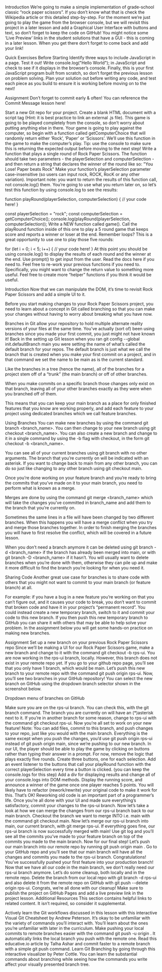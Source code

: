 Introduction
We’re going to make a simple implementation of grade-school classic “rock paper scissors”. If you don’t know what that is check the Wikipedia article or this detailed step-by-step. For the moment we’re just going to play the game from the browser console, but we will revisit this project in a later lesson and add a Graphical User Interface with buttons and text, so don’t forget to keep the code on GitHub! You might notice some ‘Live Preview’ links in the student solutions that have a GUI - this is coming in a later lesson. When you get there don’t forget to come back and add your link!

Quick Exercises Before Starting
Identify three ways to include JavaScript in a page.
Test it out! Write console.log("Hello World"); in JavaScript and check to see if it displays in the browser’s console.
Finally, this is your first JavaScript program built from scratch, so don’t forget the previous lesson on problem solving. Plan your solution out before writing any code, and test each piece as you build to ensure it is working before moving on to the next!

Assignment
Don’t forget to commit early & often! You can reference the Commit Message lesson here!

Start a new Git repo for your project.
Create a blank HTML document with a script tag (Hint: it is best practice to link an external .js file). This game is going to be played completely from the console, so don’t worry about putting anything else in there.
Your game is going to play against the computer, so begin with a function called getComputerChoice that will randomly return either ‘Rock’, ‘Paper’ or ‘Scissors’. We’ll use this function in the game to make the computer’s play. Tip: use the console to make sure this is returning the expected output before moving to the next step!
Write a function that plays a single round of Rock Paper Scissors. The function should take two parameters - the playerSelection and computerSelection - and then return a string that declares the winner of the round like so: "You Lose! Paper beats Rock"
Make your function’s playerSelection parameter case-insensitive (so users can input rock, ROCK, RocK or any other variation).
Important note: you want to return the results of this function call, not console.log() them. You’re going to use what you return later on, so let’s test this function by using console.log to see the results:

function playRound(playerSelection, computerSelection) {
  // your code here!
}
 
const playerSelection = "rock";
const computerSelection = getComputerChoice();
console.log(playRound(playerSelection, computerSelection));
Write a NEW function called game(). Call the playRound function inside of this one to play a 5 round game that keeps score and reports a winner or loser at the end.
Remember loops? This is a great opportunity to use one to play those five rounds:

for (let i = 0; i < 5; i++) {
   // your code here!
}
At this point you should be using console.log() to display the results of each round and the winner at the end.
Use prompt() to get input from the user. Read the docs here if you need to.
Feel free to re-work your previous functions if you need to. Specifically, you might want to change the return value to something more useful.
Feel free to create more “helper” functions if you think it would be useful.

<!--  -->
<!--  -->

Introduction
Now that we can manipulate the DOM, it’s time to revisit Rock Paper Scissors and add a simple UI to it.

Before you start making changes to your Rock Paper Scissors project, you need to learn about a concept in Git called branching so that you can make your changes without having to worry about breaking what you have now.

Branches in Git allow your repository to hold multiple alternate reality versions of your files at the same time. You’ve actually (sort of) been using branches since you made your first commit, you just might not have known it! Back in the setting up Git lesson when you ran git config --global init.defaultBranch main you were setting the name of what’s called the default branch for your repos. The default branch is just what we call the branch that is created when you make your first commit on a project, and in that command we set the name to be main as is the current standard.

Like the branches in a tree (hence the name), all of the branches for a project stem off of a “trunk” (the main branch) or off of other branches.

When you make commits on a specific branch those changes only exist on that branch, leaving all of your other branches exactly as they were when you branched off of them.

This means that you can keep your main branch as a place for only finished features that you know are working properly, and add each feature to your project using dedicated branches which we call feature branches.

Using Branches
You can make new branches by using the command git branch <branch_name>. You can then change to your new branch using git checkout <branch_name>. You can also create a new branch and change to it in a single command by using the -b flag with checkout, in the form git checkout -b <branch_name>.

You can see all of your current branches using git branch with no other arguments. The branch that you’re currently on will be indicated with an asterisk. If you want to change back to main from any other branch, you can do so just like changing to any other branch using git checkout main.

Once you’re done working on your feature branch and you’re ready to bring the commits that you’ve made on it to your main branch, you need to perform what is known as a merge.

Merges are done by using the command git merge <branch_name> which will take the changes you’ve committed in branch_name and add them to the branch that you’re currently on.

Sometimes the same lines in a file will have been changed by two different branches. When this happens you will have a merge conflict when you try and merge those branches together. In order to finish merging the branches you will have to first resolve the conflict, which will be covered in a future lesson.

When you don’t need a branch anymore it can be deleted using git branch -d <branch_name> if the branch has already been merged into main, or with git branch -D <branch_name> if it hasn’t. You will usually want to delete branches when you’re done with them, otherwise they can pile up and make it more difficult to find the branch you’re looking for when you need it.

Sharing Code
Another great use case for branches is to share code with others that you might not want to commit to your main branch (or feature branch) at all.

For example: if you have a bug in a new feature you’re working on that you can’t figure out, and it causes your code to break, you don’t want to commit that broken code and have it in your project’s “permanent record”. You could instead create a new temporary branch, switch to it and commit your code to this new branch. If you then push this new temporary branch to GitHub you can share it with others that may be able to help solve your problem. In the assignment below you will get some hands-on practice on making new branches.

Assignment
Set up a new branch on your previous Rock Paper Scissors repo
Since we’ll be making a UI for our Rock Paper Scissors game, make a new branch and change to it with the command git checkout -b rps-ui.
You are now working in the rps-ui branch, locally. However, this branch does not exist in your remote repo yet. If you go to your github repo page, you’ll see that you only have 1 branch, which would be main. Let’s push this new branch to your remote repo with the command git push origin rps-ui. Now, you’ll see two branches in your GitHub repository! You can select the new branch on GitHub using the dropdown branch selector shown in the screenshot below.

Dropdown menu of branches on GitHub

Make sure you are on the rps-ui branch. You can check this, with the git branch command. The branch you are currently on will have an (*)asterisk next to it. If you’re in another branch for some reason, change to rps-ui with the command git checkout rps-ui. Now you’re all set to work on your new feature! Note: You can add files, commit to this branch, and push changes to your repo, just like you would with the main branch. Everything is the same except when you push the changes, you’d use git push origin rps-ui instead of git push origin main, since we’re pushing to our new branch.
In our UI, the player should be able to play the game by clicking on buttons rather than typing their answer in a prompt.
For now, remove the logic that plays exactly five rounds.
Create three buttons, one for each selection. Add an event listener to the buttons that call your playRound function with the correct playerSelection every time a button is clicked. (you can keep the console.logs for this step)
Add a div for displaying results and change all of your console.logs into DOM methods.
Display the running score, and announce a winner of the game once one player reaches 5 points.
You will likely have to refactor (rework/rewrite) your original code to make it work for this. That’s OK! Reworking old code is an important part of a programmer’s life.
Once you’re all done with your UI and made sure everything’s satisfactory, commit your changes to the rps-ui branch.
Now let’s take a look at how we can merge the changes from our rps-ui branch back to our main branch.
Checkout the branch we want to merge INTO i.e. main with the command git checkout main.
Now let’s merge our rps-ui branch into main, our current branch, with git merge rps-ui.
If everything goes fine, our rps-ui branch is now successfully merged with main! Use git log and you’ll see all the commits you’ve made to your feature branch on top of the commits you made to the main branch. Now for our final step!
Let’s push our main branch into our remote repo by running git push origin main . Go to your GitHub repo and you’ll see that our main branch will have all the changes and commits you made to the rps-ui branch. Congratulations! You’ve successfully pushed your first feature into your production branch!
Now that we have all our code in the main branch, we don’t really need our rps-ui branch anymore. Let’s do some cleanup, both locally and in the remote repo. Delete the branch from our local repo with git branch -d rps-ui and also delete it from the remote repo on GitHub with git push --delete origin rps-ui. Congrats, we’re all done with our cleanup!
Make sure to publish the project on GitHub Pages and add a live preview link in the project lesson.
Additional Resources
This section contains helpful links to related content. It isn’t required, so consider it supplemental.

Actively learn the Git workflows discussed in this lesson with this interactive Visual Git Cheatsheet by Andrew Peterson. It’s okay to be unfamiliar with the variety of commands you’ll interact with. You’ll learn about the ones you’re unfamiliar with later in the curriculum.
Make pushing your local commits to remote branches easier with the command git push -u origin <branch>. It automatically links the local branch you push with the remote one. Read this educative.io article by Talha Ashar and commit faster to a remote branch with a simple git push command.
Learn Git Branching by going through this interactive visualizer by Peter Cottle. You can learn the substantial commands about branching while seeing how the commands you write affect your visually presented branch tree.